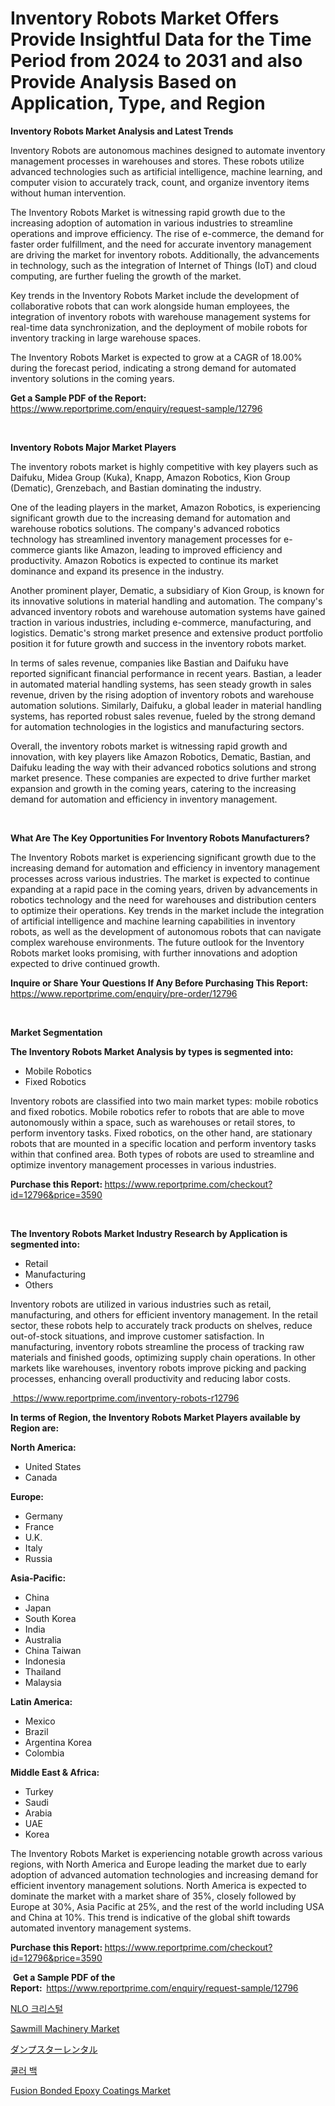 <p><h1>Inventory Robots Market Offers Provide Insightful Data for the Time Period from 2024 to 2031 and also Provide Analysis Based on Application, Type, and Region</h1></p><p><strong>Inventory Robots Market Analysis and Latest Trends</strong></p>
<p><p>Inventory Robots are autonomous machines designed to automate inventory management processes in warehouses and stores. These robots utilize advanced technologies such as artificial intelligence, machine learning, and computer vision to accurately track, count, and organize inventory items without human intervention.</p><p>The Inventory Robots Market is witnessing rapid growth due to the increasing adoption of automation in various industries to streamline operations and improve efficiency. The rise of e-commerce, the demand for faster order fulfillment, and the need for accurate inventory management are driving the market for inventory robots. Additionally, the advancements in technology, such as the integration of Internet of Things (IoT) and cloud computing, are further fueling the growth of the market.</p><p>Key trends in the Inventory Robots Market include the development of collaborative robots that can work alongside human employees, the integration of inventory robots with warehouse management systems for real-time data synchronization, and the deployment of mobile robots for inventory tracking in large warehouse spaces.</p><p>The Inventory Robots Market is expected to grow at a CAGR of 18.00% during the forecast period, indicating a strong demand for automated inventory solutions in the coming years.</p></p>
<p><strong>Get a Sample PDF of the Report:&nbsp;</strong> <a href="https://www.reportprime.com/enquiry/request-sample/12796">https://www.reportprime.com/enquiry/request-sample/12796</a></p>
<p>&nbsp;</p>
<p><strong>Inventory Robots Major Market Players</strong></p>
<p><p>The inventory robots market is highly competitive with key players such as Daifuku, Midea Group (Kuka), Knapp, Amazon Robotics, Kion Group (Dematic), Grenzebach, and Bastian dominating the industry. </p><p>One of the leading players in the market, Amazon Robotics, is experiencing significant growth due to the increasing demand for automation and warehouse robotics solutions. The company's advanced robotics technology has streamlined inventory management processes for e-commerce giants like Amazon, leading to improved efficiency and productivity. Amazon Robotics is expected to continue its market dominance and expand its presence in the industry.</p><p>Another prominent player, Dematic, a subsidiary of Kion Group, is known for its innovative solutions in material handling and automation. The company's advanced inventory robots and warehouse automation systems have gained traction in various industries, including e-commerce, manufacturing, and logistics. Dematic's strong market presence and extensive product portfolio position it for future growth and success in the inventory robots market.</p><p>In terms of sales revenue, companies like Bastian and Daifuku have reported significant financial performance in recent years. Bastian, a leader in automated material handling systems, has seen steady growth in sales revenue, driven by the rising adoption of inventory robots and warehouse automation solutions. Similarly, Daifuku, a global leader in material handling systems, has reported robust sales revenue, fueled by the strong demand for automation technologies in the logistics and manufacturing sectors.</p><p>Overall, the inventory robots market is witnessing rapid growth and innovation, with key players like Amazon Robotics, Dematic, Bastian, and Daifuku leading the way with their advanced robotics solutions and strong market presence. These companies are expected to drive further market expansion and growth in the coming years, catering to the increasing demand for automation and efficiency in inventory management.</p></p>
<p>&nbsp;</p>
<p><strong>What Are The Key Opportunities For Inventory Robots Manufacturers?</strong></p>
<p><p>The Inventory Robots market is experiencing significant growth due to the increasing demand for automation and efficiency in inventory management processes across various industries. The market is expected to continue expanding at a rapid pace in the coming years, driven by advancements in robotics technology and the need for warehouses and distribution centers to optimize their operations. Key trends in the market include the integration of artificial intelligence and machine learning capabilities in inventory robots, as well as the development of autonomous robots that can navigate complex warehouse environments. The future outlook for the Inventory Robots market looks promising, with further innovations and adoption expected to drive continued growth.</p></p>
<p><strong>Inquire or Share Your Questions If Any Before Purchasing This Report:</strong> <a href="https://www.reportprime.com/enquiry/pre-order/12796">https://www.reportprime.com/enquiry/pre-order/12796</a></p>
<p>&nbsp;</p>
<p><strong>Market Segmentation</strong></p>
<p><strong>The Inventory Robots Market Analysis by types is segmented into:</strong></p>
<p><ul><li>Mobile Robotics</li><li>Fixed Robotics</li></ul></p>
<p><p>Inventory robots are classified into two main market types: mobile robotics and fixed robotics. Mobile robotics refer to robots that are able to move autonomously within a space, such as warehouses or retail stores, to perform inventory tasks. Fixed robotics, on the other hand, are stationary robots that are mounted in a specific location and perform inventory tasks within that confined area. Both types of robots are used to streamline and optimize inventory management processes in various industries.</p></p>
<p><strong>Purchase this Report:&nbsp;</strong><a href="https://www.reportprime.com/checkout?id=12796&price=3590">https://www.reportprime.com/checkout?id=12796&price=3590</a></p>
<p>&nbsp;</p>
<p><strong>The Inventory Robots Market Industry Research by Application is segmented into:</strong></p>
<p><ul><li>Retail</li><li>Manufacturing</li><li>Others</li></ul></p>
<p><p>Inventory robots are utilized in various industries such as retail, manufacturing, and others for efficient inventory management. In the retail sector, these robots help to accurately track products on shelves, reduce out-of-stock situations, and improve customer satisfaction. In manufacturing, inventory robots streamline the process of tracking raw materials and finished goods, optimizing supply chain operations. In other markets like warehouses, inventory robots improve picking and packing processes, enhancing overall productivity and reducing labor costs.</p></p>
<p><a href="https://www.reportprime.com/inventory-robots-r12796">&nbsp;https://www.reportprime.com/inventory-robots-r12796</a></p>
<p><strong>In terms of Region, the Inventory Robots Market Players available by Region are:</strong></p>
<p>
    <p> <strong> North America: </strong>
        <ul>
            <li>United States</li>
            <li>Canada</li>
        </ul>
        </p> 
    <p> <strong> Europe: </strong>
        <ul>
            <li>Germany</li>
            <li>France</li>
            <li>U.K.</li>
            <li>Italy</li>
            <li>Russia</li>
        </ul>
        </p> 
    <p> <strong> Asia-Pacific: </strong>
        <ul>
            <li>China</li>
            <li>Japan</li>
            <li>South Korea</li>
            <li>India</li>
            <li>Australia</li>
            <li>China Taiwan</li>
            <li>Indonesia</li>
            <li>Thailand</li>
            <li>Malaysia</li>
        </ul>
        </p> 
    <p> <strong> Latin America: </strong>
        <ul>
            <li>Mexico</li>
            <li>Brazil</li>
            <li>Argentina Korea</li>
            <li>Colombia</li>
        </ul>
        </p> 
    <p> <strong> Middle East & Africa: </strong>
        <ul>
            <li>Turkey</li>
            <li>Saudi</li>
            <li>Arabia</li>
            <li>UAE</li>
            <li>Korea</li>
        </ul>
    </p>
    </p>
<p><p>The Inventory Robots Market is experiencing notable growth across various regions, with North America and Europe leading the market due to early adoption of advanced automation technologies and increasing demand for efficient inventory management solutions. North America is expected to dominate the market with a market share of 35%, closely followed by Europe at 30%, Asia Pacific at 25%, and the rest of the world including USA and China at 10%. This trend is indicative of the global shift towards automated inventory management systems.</p></p>
<p><strong>Purchase this Report: </strong><a href="https://www.reportprime.com/checkout?id=12796&price=3590">https://www.reportprime.com/checkout?id=12796&price=3590</a></p>
<p>&nbsp;<strong>Get a Sample PDF of the Report:&nbsp;&nbsp;</strong><a href="https://www.reportprime.com/enquiry/request-sample/12796">https://www.reportprime.com/enquiry/request-sample/12796</a></p>
<p><strong></strong></p>
<p><p><a href="https://medium.com/@gabrielblanda5656/nlo-%ED%81%AC%EB%A6%AC%EC%8A%A4%ED%83%88-%EC%8B%9C%EC%9E%A5-2031%EB%85%84%EA%B9%8C%EC%A7%80%EC%9D%98-%ED%8A%B8%EB%A0%8C%EB%93%9C-%EC%98%88%EC%B8%A1-%EB%B0%8F-%EA%B2%BD%EC%9F%81-%EB%B6%84%EC%84%9D-8814aefa66c6">NLO 크리스털</a></p><p><a href="https://github.com/beatblasta/Market-Research-Report-List-2/blob/main/sawmill-machinery-market.md">Sawmill Machinery Market</a></p><p><a href="https://github.com/ReganWisoky2023/Market-Research-Report-List-1/blob/main/297900720623.md">ダンプスターレンタル</a></p><p><a href="https://github.com/darrellockm3ytan895656/Market-Research-Report-List-1/blob/main/125786819032.md">쿨러 백</a></p><p><a href="https://issuu.com/reportprime-2/docs/fusion-bonded-epoxy-coatings-market-size-2030.pptx">Fusion Bonded Epoxy Coatings Market</a></p></p>